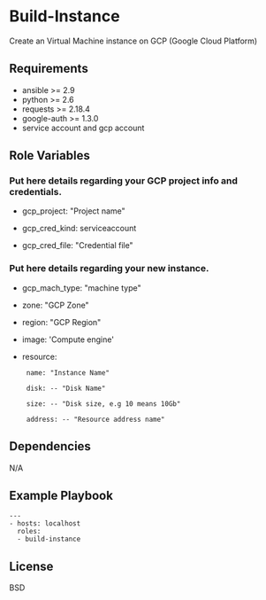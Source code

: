 Build-Instance
=========

Create an Virtual Machine instance on GCP (Google Cloud Platform)

Requirements
------------

* ansible >= 2.9
* python >= 2.6
* requests >= 2.18.4
* google-auth >= 1.3.0
* service account and gcp account

Role Variables
--------------

### Put here details regarding your GCP project info and credentials.    

* gcp_project: "Project name"

* gcp_cred_kind: serviceaccount

* gcp_cred_file: "Credential file"


### Put here details regarding your new instance.

* gcp_mach_type: "machine type"

* zone: "GCP Zone"

* region: "GCP Region"

* image: 'Compute engine'

* resource:
       
       name: "Instance Name"
       
       disk: -- "Disk Name" 
       
       size: -- "Disk size, e.g 10 means 10Gb"
       
       address: -- "Resource address name"

Dependencies
------------

N/A

Example Playbook
----------------

```
---
- hosts: localhost
  roles:
  - build-instance
```

License
-------

BSD
